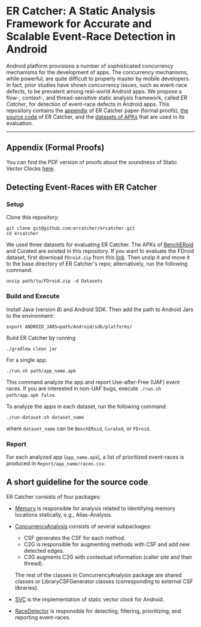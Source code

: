 # ER Catcher: A Static Analysis Framework for Accurate and Scalable Event-Race Detection in Android

Android platform provisions a number of sophisticated concurrency mechanisms for the development of apps. The concurrency mechanisms, while powerful, are quite difficult to properly master by mobile developers. In fact, prior studies have shown concurrency issues, such as event-race defects, to be prevalent among real-world Android apps. We propose a flow-, context-, and thread-sensitive static analysis framework, called *ER Catcher*, for detection of event-race defects in Android apps. This repository contains the [appendix](https://github.com/ercatcher/ercatcher/blob/master/ERCatcher_Appendix.pdf) of ER Catcher paper (formal proofs), [the source code](https://github.com/ercatcher/ercatcher/tree/master/src/main/java/com/ercatcher) of ER Catcher, and the [datasets of APKs](https://github.com/ercatcher/ercatcher/tree/master/Datasets) that are used in its evaluation.

---

## Appendix (Formal Proofs)
You can find the PDF version of proofs about the soundness of Static Vector Clocks [here](https://github.com/ercatcher/ercatcher/blob/master/ERCatcher_Appendix.pdf).

## Detecting Event-Races with ER Catcher
### Setup
Clone this repository:

```
git clone git@github.com:ercatcher/ercatcher.git
cd ercatcher
```
We used three datasets for evaluating ER Catcher. The APKs of [BenchERoid](https://github.com/seal-hub/bencheroid) and Curated are existed in this repository. If you want to evaluate the FDroid dataset, first download `FDroid.zip` from this [link](https://drive.google.com/open?id=16no0yTEKnAz-v22z764zA3yyXzM_N8B6). Then unzip it and move it to the base directory of ER Catcher's repo; alternatively, run the following command:

```
unzip path/to/FDroid.zip -d Datasets

```
### Build and Execute

<!--You can build and execute the framework with or without Docker.

#### With Docker
Just run the following command to build the Docker image ([Docker must be installed on your system](https://docs.docker.com/get-docker/)) :

```
docker build . -t=ercatcher
```
To analyze a single APK located in `path/to/apk_dir/app_name.apk`:

```
docker run -v path/to/apk_dir:/APKs ercatcher ./run.sh app_name.apk
```
To analyze the apps in each dataset, run the following command:

```
docker run ercatcher ./run-dataset.sh dataset_name
```
where `dataset_name` can be `BenchERoid`, `Curated`, or `FDroid`.


### Without Docker
-->
Install Java (version 8) and Android SDK. Then add the path to Android Jars to the environment:

```
export ANDROID_JARS=path/Android/sdk/platforms/
```
Build ER Catcher by running

```
./gradlew clean jar
```
For a single app:

```
./run.sh path/app_name.apk
```
This command analyze the app and report Use-after-Free (UAF) event races. If you are interested in non-UAF bugs, execute `./run.sh path/app.apk false`. 


To analyze the apps in each dataset, run the following command:
```
./run-dataset.sh dataset_name
```
where `dataset_name` can be `BenchERoid`, `Curated`, or `FDroid`.

### Report
For each analyzed app (`app_name.apk`), a list of prioritized event-races is produced in `Report/app_name/races.csv`.


## A short guideline for the source code
ER Catcher consists of four packages:

* [Memory](https://github.com/ercatcher/ercatcher/tree/master/src/main/java/com/ercatcher/memory) is responsible for analysis related to identifying memory locations statically, e.g., Alias-Analysis. 
* [ConcurrencyAnalysis](https://github.com/ercatcher/ercatcher/tree/master/src/main/java/com/ercatcher/ConcurrencyAnalysis) consists of several subpackages:
	* CSF generates the CSF for each method.
	* C2G is responsible for augmenting methods with CSF and add new detected edges.
	* C3G augments C2G with contextual information (caller site and their thread).
	
	The rest of the classes in ConcurrencyAnalysis package are shared classes or LibraryCSFGenerator classes (corresponding to external CSF libraries).

* 	[SVC](https://github.com/ercatcher/ercatcher/tree/master/src/main/java/com/ercatcher/svc) is the implementation of static vector clock for Android.
*  [RaceDetector](https://github.com/ercatcher/ercatcher/tree/master/src/main/java/com/ercatcher/RaceDetector) is responsible for detecting, filtering, prioritizing, and reporting event-races.

